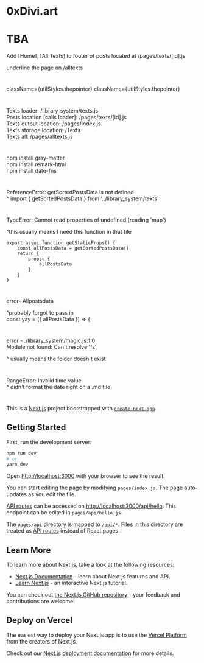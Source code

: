 # 0xDivi.art

# TBA 

Add [Home], [All Texts] to footer of posts located at /pages/texts/[id].js

underline the page on /alltexts 

# ###########

className={utilStyles.thepointer}
className={utilStyles.thepointer}

# ###########

Texts loader: /library_system/texts.js   
Posts location [calls loader]: /pages/texts/[id].js   
Texts output location: /pages/index.js   
Texts storage location: /Texts   
Texts all: /pages/alltexts.js   
  
# ###########

npm install gray-matter   
npm install remark-html   
npm install date-fns   

# ###########

ReferenceError: getSortedPostsData is not defined   
^ import { getSortedPostsData } from '../library_system/texts'



# ### 

TypeError: Cannot read properties of undefined (reading 'map')   

^this usually means I need this function in that file   

```
export async function getStaticProps() {   
    const allPostsData = getSortedPostsData()   
    return {   
        props: {   
            allPostsData  
        }  
    }   
}  
```

# ### 

error- Allpostsdata   

^probably forgot to pass in   
const yay = ({ allPostsData }) => {   

# ###

error - ./library_system/magic.js:1:0  
Module not found: Can't resolve 'fs'  

^ usually means the folder doesn't exist 

# ###

RangeError: Invalid time value   
^ didn't format the date right on a .md file 


# ###########

This is a [Next.js](https://nextjs.org/) project bootstrapped with [`create-next-app`](https://github.com/vercel/next.js/tree/canary/packages/create-next-app).

## Getting Started

First, run the development server:

```bash
npm run dev
# or
yarn dev
```

Open [http://localhost:3000](http://localhost:3000) with your browser to see the result.

You can start editing the page by modifying `pages/index.js`. The page auto-updates as you edit the file.

[API routes](https://nextjs.org/docs/api-routes/introduction) can be accessed on [http://localhost:3000/api/hello](http://localhost:3000/api/hello). This endpoint can be edited in `pages/api/hello.js`.

The `pages/api` directory is mapped to `/api/*`. Files in this directory are treated as [API routes](https://nextjs.org/docs/api-routes/introduction) instead of React pages.

## Learn More

To learn more about Next.js, take a look at the following resources:

- [Next.js Documentation](https://nextjs.org/docs) - learn about Next.js features and API.
- [Learn Next.js](https://nextjs.org/learn) - an interactive Next.js tutorial.

You can check out [the Next.js GitHub repository](https://github.com/vercel/next.js/) - your feedback and contributions are welcome!

## Deploy on Vercel

The easiest way to deploy your Next.js app is to use the [Vercel Platform](https://vercel.com/new?utm_medium=default-template&filter=next.js&utm_source=create-next-app&utm_campaign=create-next-app-readme) from the creators of Next.js.

Check out our [Next.js deployment documentation](https://nextjs.org/docs/deployment) for more details.
